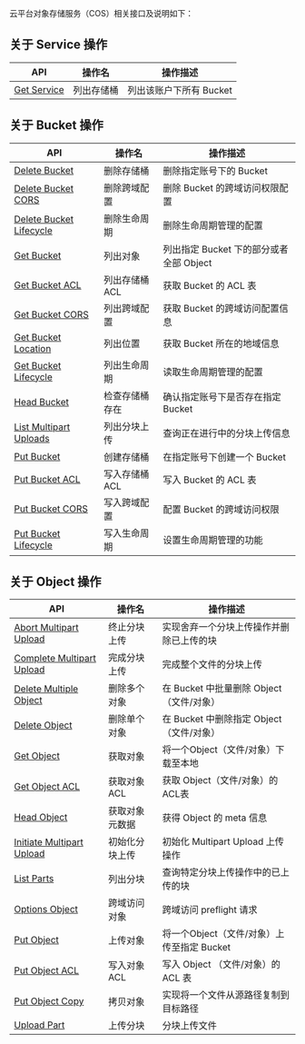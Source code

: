 云平台对象存储服务（COS）相关接口及说明如下：

## 关于 Service 操作
| API                                      | 操作名   | 操作描述            |
| ---------------------------------------- | ----- | --------------- |
| [Get Service](http://tce.fsphere.cn/document/product/436/8291) | 列出存储桶 | 列出该账户下所有 Bucket |

## 关于 Bucket 操作

| API                                      | 操作名       | 操作描述                        |
| ---------------------------------------- | --------- | --------------------------- |
| [Delete Bucket](http://tce.fsphere.cn/document/product/436/7732) | 删除存储桶     | 删除指定账号下的 Bucket             |
| [Delete Bucket CORS](http://tce.fsphere.cn/document/product/436/8283) | 删除跨域配置    | 删除 Bucket 的跨域访问权限配置         |
| [Delete Bucket Lifecycle](http://tce.fsphere.cn/document/product/436/8284) | 删除生命周期    | 删除生命周期管理的配置                 |
| [Get Bucket](http://tce.fsphere.cn/document/product/436/7734) | 列出对象      | 列出指定 Bucket 下的部分或者全部 Object |
| [Get Bucket ACL](http://tce.fsphere.cn/document/product/436/7733) | 列出存储桶 ACL | 获取 Bucket 的 ACL 表           |
| [Get Bucket CORS](http://tce.fsphere.cn/document/product/436/8274) | 列出跨域配置    | 获取 Bucket 的跨域访问配置信息         |
| [Get Bucket Location](http://tce.fsphere.cn/document/product/436/8275) | 列出位置      | 获取 Bucket 所在的地域信息           |
| [Get Bucket Lifecycle](http://tce.fsphere.cn/document/product/436/8278) | 列出生命周期    | 读取生命周期管理的配置                 |
| [Head Bucket](http://tce.fsphere.cn/document/product/436/7735) | 检查存储桶存在   | 确认指定账号下是否存在指定 Bucket        |
| [List Multipart Uploads](http://tce.fsphere.cn/document/product/436/7736) | 列出分块上传    | 查询正在进行中的分块上传信息              |
| [Put Bucket](http://tce.fsphere.cn/document/product/436/7738) | 创建存储桶     | 在指定账号下创建一个 Bucket           |
| [Put Bucket ACL ](http://tce.fsphere.cn/document/product/436/7737) | 写入存储桶 ACL | 写入 Bucket 的 ACL 表           |
| [Put Bucket CORS](http://tce.fsphere.cn/document/product/436/8279) | 写入跨域配置    | 配置 Bucket 的跨域访问权限           |
| [Put Bucket Lifecycle](http://tce.fsphere.cn/document/product/436/8280) | 写入生命周期    | 设置生命周期管理的功能                 |

## 关于 Object 操作

| API                                      | 操作名      | 操作描述                                 |
| ---------------------------------------- | -------- | ------------------------------------ |
| [Abort Multipart Upload](http://tce.fsphere.cn/document/product/436/7740) | 终止分块上传   | 实现舍弃一个分块上传操作并删除已上传的块                 |
| [Complete Multipart Upload](http://tce.fsphere.cn/document/product/436/7742) | 完成分块上传   | 完成整个文件的分块上传                          |
| [Delete Multiple Object](http://tce.fsphere.cn/document/product/436/8289) | 删除多个对象   | 在 Bucket 中批量删除 Object （文件/对象）        |
| [Delete Object](http://tce.fsphere.cn/document/product/436/7743) | 删除单个对象   | 在 Bucket 中删除指定 Object （文件/对象）        |
| [Get Object](http://tce.fsphere.cn/document/product/436/7753) | 获取对象     | 将一个Object（文件/对象）下载至本地                |
| [Get Object ACL](http://tce.fsphere.cn/document/product/436/7744) | 获取对象 ACL | 获取 Object（文件/对象）的ACL表                |
| [Head Object](http://tce.fsphere.cn/document/product/436/7745) | 获取对象元数据  | 获得 Object 的 meta 信息                  |
| [Initiate Multipart Upload](http://tce.fsphere.cn/document/product/436/7746) | 初始化分块上传  | 初始化 Multipart Upload 上传操作            |
| [List Parts](http://tce.fsphere.cn/document/product/436/7747) | 列出分块     | 查询特定分块上传操作中的已上传的块                    |
| [Options Object](http://tce.fsphere.cn/document/product/436/8288) | 跨域访问对象   | 跨域访问 preflight 请求                    |
| [Put Object](http://tce.fsphere.cn/document/product/436/7749) | 上传对象     | 将一个Object（文件/对象）上传至指定 Bucket         |
| [Put Object ACL](http://tce.fsphere.cn/document/product/436/7748) | 写入对象 ACL | 写入 Object （文件/对象）的 ACL 表             |
| [Put Object Copy](http://tce.fsphere.cn/document/product/436/10881) | 拷贝对象     | 实现将一个文件从源路径复制到目标路径                   |
| [Upload Part](http://tce.fsphere.cn/document/product/436/7750) | 上传分块     | 分块上传文件                               |
